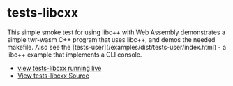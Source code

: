 <h1>tests-libcxx</h1>
This simple smoke test for using libc++ with Web Assembly demonstrates a simple twr-wasm C++ program that uses libc++, and demos the needed makefile.
Also see the [tests-user](/examples/dist/tests-user/index.html) - a libc++ example that implements a CLI console.

- [view tests-libcxx running live](/examples/dist/tests-libcxx/index.html)
- [View tests-libcxx Source](https://github.com/twiddlingbits/twr-wasm/tree/main/examples/tests-libcxx)


 